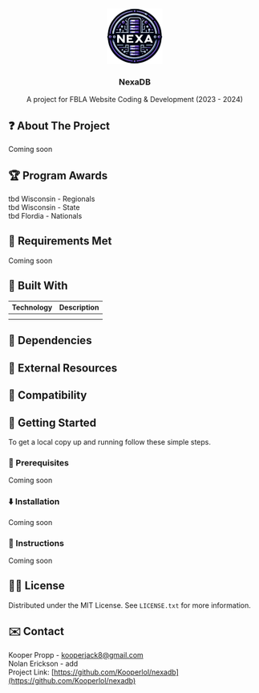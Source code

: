 <a name="readme-top"></a>

<!-- PROJECT LOGO -->
<br />
<div align="center">
  <a href="https://github.com/Kooperlol/nexadb">
    <img src="public/media/logo.png" alt="Logo" width="110" height="110">
  </a>

<h3 align="center">NexaDB</h3>

  <p align="center">
    A project for FBLA Website Coding & Development (2023 - 2024)
  </p>
</div>



<!-- ABOUT THE PROJECT -->
## ❓ About The Project

Coming soon



## 🏆 Program Awards

tbd Wisconsin - Regionals<br>
tbd Wisconsin - State<br>
tbd Flordia - Nationals



## 📜 Requirements Met

Coming soon



## 👷 Built With

| Technology                                                                                                        | Description                               |
| ----------------------------------------------------------------------------------------------------------------- | ----------------------------------------- |
| | |
| | |



<!-- DEPENDENCIES -->
## 💾 Dependencies



<!-- EXTERNAL RESOURCES -->
## 🔌 External Resources



<!-- COMPATIBILITY -->
## 📱 Compatibility



<!-- GETTING STARTED -->
## 🔧 Getting Started

To get a local copy up and running follow these simple steps.

### 🧠 Prerequisites

Coming soon



### ⬇️ Installation

Coming soon



### 📑 Instructions

Coming soon



<!-- LICENSE -->
## 👨‍⚖️ License

Distributed under the MIT License. See `LICENSE.txt` for more information.



<!-- CONTACT -->
## ✉️ Contact

Kooper Propp - kooperjack8@gmail.com<br>
Nolan Erickson - add<br>
Project Link: [https://github.com/Kooperlol/nexadb](https://github.com/Kooperlol/nexadb)



<!-- MARKDOWN LINKS & IMAGES -->
[license-shield]: https://img.shields.io/github/license/othneildrew/Best-README-Template.svg?style=for-the-badge
[Flutter]: https://img.shields.io/badge/Flutter-%2302569B.svg?style=for-the-badge&logo=Flutter&logoColor=white
[Firebase]: https://img.shields.io/badge/Firebase-039BE5?style=for-the-badge&logo=Firebase&logoColor=white
[IOS]: https://img.shields.io/badge/iOS-000000?style=for-the-badge&logo=ios&logoColor=white
[Android]: https://img.shields.io/badge/Android-3DDC84?style=for-the-badge&logo=android&logoColor=white
